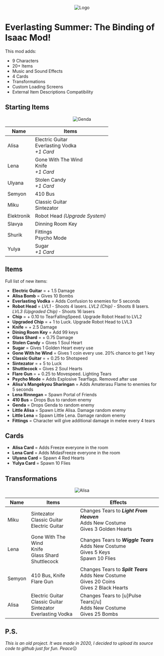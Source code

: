 <p align="center">
  <img src="https://i.imgur.com/JqtpX1i.png" alt="Logo"/>
</p>

# Everlasting Summer: The Binding of Isaac Mod!
	
This mod adds:
* 9 Characters
* 20+ Items
* Music and Sound Effects
* 4 Cards
* Transformations
* Custom Loading Screens
* External Item Descriptions Compatibility

## Starting Items
<p align="center">
  <img src="https://i.imgur.com/PPBXUUg.gif" alt="Genda"/>
</p>

| Name | Items |
| ------------- | ------------- |
| Alisa | Electric Guitar <br /> Everlasting Vodka <br /> *+1 Card* |
| Lena | Gone With The Wind <br /> Knife <br /> *+1 Card* |
| Ulyana | Stolen Candy <br /> *+1 Card* |
| Semyon | 410 Bus |
| Miku | Classic Guitar <br /> Sintezator   |
| Elektronik | Robot Head *(Upgrade System)* |
| Slavya | Dinning Room Key |
| Shurik | Fittings <br /> Psycho Mode |
| Yulya | Sugar <br /> *+1 Card* |
	
## Items
Full list of new items:
*	**Electric Guitar** = + 1.5 Damage
*	**Alisa Bomb** = Gives 10 Bombs
*	**Everlasting Vodka** = Adds Confusion to enemies for 5 seconds
* **Robot Head** = *LVL1* - Shoots 4 lasers. 
*LVL2 (Chip)* - Shoots 8 lasers. 
*LVL3 (Upgraded Chip)* - Shoots 16 lasers
* **Chip** = + 0.10 to TearFallingSpeed. Upgrade Robot Head to LVL2
*	**Upgraded Chip** = + 1 to Luck. Upgrade Robot Head to LVL3
*	**Knife** = + 2.5 Damage
*	**Dining Room Key** = Add 99 keys
* **Glass Shard** = + 0.75 Damage
*	**Stolen Candy** = Gives 1 Soul Heart
*	**Sugar** = Gives 1 Golden Heart every use
*	**Gone With he Wind** = Gives 1 coin every use. 20% chance to get 1 key
*	**Classic Guitar** = + 0.25 to Shotspeed
*	**Sintezator** = + 5 to Luck
*	**Shuttlecock** = Gives 2 Soul Hearts
*	**Flare Gun** = + 0.25 to Movespeed. Lighting Tears
*	**Psycho Mode** = Adds Explosive Tearflags. Removed after use
*	**Alisa's Mangekyou Sharingan** = Adds Amaterasu Flame to enemies for 5 seconds
*	**Lena Rinnegan** = Spawn Portal of Friends
*	**410 Bus** = Drops Bus to random enemy
*	**Genda** = Drops Genda to random enemy
*	**Little Alisa** = Spawn Little Alisa. Damage random enemy
*	**Little Lena** = Spawn Little Lena. Damage random enemy
*	**Fittings** = Character will give additional damage in melee every 4 tears


## Cards

*	**Alisa Card** = Adds Freeze everyone in the room
*	**Lena Card** = Adds MidasFreeze everyone in the room
*	**Ulyana Card** = Spawn 4 Red Hearts
* **Yulya Card** = Spawn 10 Flies
	
## Transformations
<p align="center">
  <img src="https://i.imgur.com/JkO9dha.gif" alt="Alisa"/>
</p>

| Name | Items | Effects |
| ------------- | ------------- | ------------- |
| Miku | Sintezator <br /> Classic Guitar <br /> Electric Guitar | Changes Tears to ***Light From Heaven*** <br /> Adds New Costume <br /> Gives 3 Golden Hearts|
| Lena| Gone With The Wind <br /> Knife <br /> Glass Shard <br /> Shuttlecock | Changes Tears to ***Wiggle Tears*** <br /> Adds New Costume <br /> Gives 5 Keys <br /> Spawn 10 Flies|
| Semyon | 410 Bus, Knife <br /> Flare Gun | Changes Tears to ***Split Tears*** <br /> Adds New Costume <br /> Gives 20 Coins <br /> Gives 2 Black Hearts|
| Alisa | Electric Guitar <br /> Classic Guitar <br /> Sintezator <br /> Everlasting Vodka | Changes Tears to [u]Pulse Tears[/u] <br /> Adds New Costume <br /> Gives 25 Bombs|

## P.S.

*This is an old project. It was made in 2020, I decided to upload its source code to github just for fun. Peace*😖
